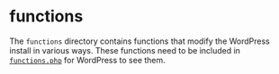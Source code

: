 # functions

The `functions` directory contains functions that modify the WordPress install
in various ways. These functions need to be included in [`functions.php`][fnphp]
for WordPress to see them.

[fnphp]: ../functions.php
